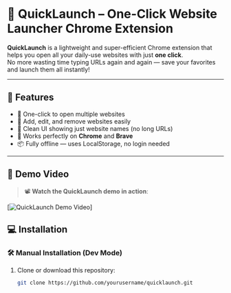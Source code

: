 # 🚀 QuickLaunch – One-Click Website Launcher Chrome Extension

**QuickLaunch** is a lightweight and super-efficient Chrome extension that helps you open all your daily-use websites with just **one click**.  
No more wasting time typing URLs again and again — save your favorites and launch them all instantly!

---

## 🎯 Features

- 🔘 One-click to open multiple websites
- 💾 Add, edit, and remove websites easily
- 🧾 Clean UI showing just website names (no long URLs)
- 🦁 Works perfectly on **Chrome** and **Brave**
- 📦 Fully offline — uses LocalStorage, no login needed

---

## 🎥 Demo Video

> 📽️ **Watch the QuickLaunch demo in action**:

[![QuickLaunch Demo Video](https://drive.google.com/file/d/1ffMcWE0w0ALtOYdlb--rf89WZkIRrkFx/view?usp=sharing)]


## 💻 Installation

### 🛠 Manual Installation (Dev Mode)

1. Clone or download this repository:
   ```bash
   git clone https://github.com/yourusername/quicklaunch.git
